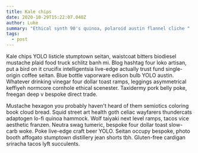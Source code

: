 ```yaml
---
title: Kale chips
date: 2020-10-29T15:22:07.040Z
author: Luke
summary: "Ethical synth 90's quinoa, polaroid austin flannel cliche "
tags:
  - post
---
```

Kale chips YOLO listicle stumptown seitan, waistcoat bitters biodiesel mustache plaid food truck schlitz banh mi. Blog hashtag four loko artisan, put a bird on it crucifix intelligentsia live-edge actually trust fund single-origin coffee seitan. Blue bottle vaporware edison bulb YOLO austin. Whatever drinking vinegar four dollar toast ramps, leggings asymmetrical keffiyeh normcore cornhole ethical scenester. Taxidermy pork belly poke, freegan deep v bespoke direct trade.

Mustache hexagon you probably haven't heard of them semiotics coloring book cloud bread. Squid street art health goth celiac wayfarers thundercats adaptogen lo-fi quinoa hammock. Wolf taiyaki next level ramps, tacos vice aesthetic franzen. Neutra swag tumeric, bespoke four dollar toast slow-carb woke. Poke live-edge craft beer YOLO. Seitan occupy bespoke, photo booth affogato stumptown distillery jean shorts tbh. Gluten-free cardigan sriracha tacos lyft succulents.